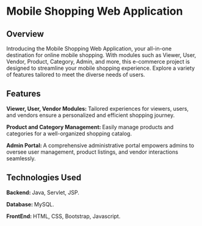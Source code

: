 <h1>Mobile Shopping Web Application</h1>
<h2>Overview</h2>
<p>Introducing the Mobile Shopping Web Application, your all-in-one destination for online mobile shopping. With modules such as Viewer, User, Vendor, Product, Category, Admin, and more, this e-commerce project is designed to streamline your mobile shopping experience. Explore a variety of features tailored to meet the diverse needs of users.</p>

<h2>Features</h2>
<P><b>Viewer, User, Vendor Modules: </b>Tailored experiences for viewers, users, and vendors ensure a personalized and efficient shopping journey.</P>
<p><b>Product and Category Management: </b>Easily manage products and categories for a well-organized shopping catalog.</p>
<p><b>Admin Portal: </b>A comprehensive administrative portal empowers admins to oversee user management, product listings, and vendor interactions seamlessly.</p>

<h2>Technologies Used</h2>
<p><b>Backend: </b> Java, Servlet, JSP.</p>
<p><b>Database: </b> MySQL.</p>
<p><b>FrontEnd: </b> HTML, CSS, Bootstrap, Javascript.</p>


